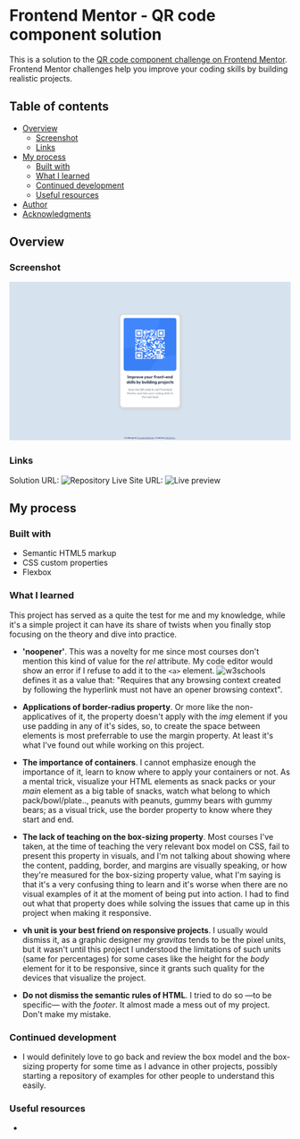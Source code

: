 # Frontend Mentor - QR code component solution

This is a solution to the [QR code component challenge on Frontend Mentor](https://www.frontendmentor.io/challenges/qr-code-component-iux_sIO_H). Frontend Mentor challenges help you improve your coding skills by building realistic projects. 

## Table of contents

- [Overview](#overview)
  - [Screenshot](#screenshot)
  - [Links](#links)
- [My process](#my-process)
  - [Built with](#built-with)
  - [What I learned](#what-i-learned)
  - [Continued development](#continued-development)
  - [Useful resources](#useful-resources)
- [Author](#author)
- [Acknowledgments](#acknowledgments)

## Overview


### Screenshot

![Design preview for the QR Component Challenge](./preview2.png)

### Links

Solution URL: ![Repository]()
Live Site URL: ![Live preview]()

## My process

### Built with

- Semantic HTML5 markup
- CSS custom properties
- Flexbox

### What I learned

This project has served as a quite the test for me and my knowledge, while it's a simple project it can have its share of twists when you finally stop focusing on the theory and dive into practice.

- **'noopener'**. This was a novelty for me since most courses don't mention this kind of value for the _rel_ attribute. My code editor would show an error if I refuse to add it to the ```<a>``` element. ![w3schools](https://www.w3schools.com/TAGS/att_a_rel.asp) defines it as a value that: "Requires that any browsing context created by following the hyperlink must not have an opener browsing context".

- **Applications of border-radius property**. Or more like the non-applicatives of it, the property doesn't apply with the _img_ element if you use padding in any of it's sides, so, to create the space between elements is most preferrable to use the margin property. At least it's what I've found out while working on this project.

- **The importance of containers**. I cannot emphasize enough the importance of it, learn to know where to apply your containers or not. As a mental trick, visualize your HTML elements as snack packs or your _main_ element as a big table of snacks, watch what belong to which pack/bowl/plate.., peanuts with peanuts, gummy bears with gummy bears; as a visual trick, use the border property to know where they start and end.

- **The lack of teaching on the box-sizing property**. Most courses I've taken, at the time of teaching the very relevant box model on CSS, fail to present this property in visuals, and I'm not talking about showing where the content, padding, border, and margins are visually speaking, or how they're measured for the box-sizing property value, what I'm saying is that it's a very confusing thing to learn and it's worse when there are no visual examples of it at the moment of being put into action. I had to find out what that property does while solving the issues that came up in this project when making it responsive.

- **vh unit is your best friend on responsive projects**. I usually would dismiss it, as a graphic designer my _gravitas_ tends to be the pixel units, but it wasn't until this project I understood the limitations of such units (same for percentages) for some cases like the height for the _body_ element for it to be responsive, since it grants such quality for the devices that visualize the project.

- **Do not dismiss the semantic rules of HTML**. I tried to do so —to be specific— with the _footer_. It almost made a mess out of my project. Don't make my mistake.


### Continued development

- I would definitely love to go back and review the box model and the box-sizing property for some time as I advance in other projects, possibly starting a repository of examples for other people to understand this easily.

### Useful resources

- 

